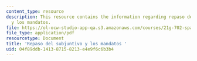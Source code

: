 ```yaml
---
content_type: resource
description: This resource contains the information regarding repaso del subjuntivo
  y los mandatos.
file: https://ol-ocw-studio-app-qa.s3.amazonaws.com/courses/21g-702-spanish-ii-spring-2004/04f89ddb141387158213e4e9f6c6b3b4_MIT21G_702S04_36subj.pdf
file_type: application/pdf
resourcetype: Document
title: 'Repaso del subjuntivo y los mandatos '
uid: 04f89ddb-1413-8715-8213-e4e9f6c6b3b4
---
```

